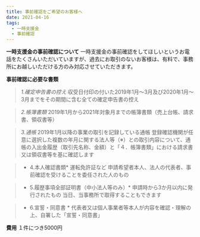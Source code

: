 ```yaml
---
title: 事前確認をご希望のお客様へ
date: 2021-04-16
tags:
  - 一時支援金
  - 事前確認
---
```

**一時支援金の事前確認について**
一時支援金の事前確認をしてほしいというお電話をたくさんいただいていますが、過去にお取引のないお客様は、有料で、事務所にお越しいただける方のみ対応させていただきます。

**事前確認に必要な書類**
> *1.確定申告書の控え*
> 収受日付印の付いた2019年1月～3月及び2020年1月～3月までをその期間に含む全ての確定申告書の控え

> *2.帳簿書類*
> 2019年1月から2021年対象月までの帳簿書類（売上台帳、請求書、領収書等）

> *3.通帳*
> 2019年1月以降の事業の取引を記録している通帳
> 登録確認機関が任意に選択した複数の年月に関する法人等（※）との取引内容について、通帳の入出金履歴（取引先名称、金額）と「４．帳簿書類」における請求書又は領収書等を基に確認します

>* 4.本人確認書類*
> 運転免許証など 
> 申請希望者本人、法人の代表者、事前確認を受けることを委任された人のもの

>* 5.履歴事項全部証明書（中小法人等のみ）*
> 申請時から3か月以内に発行されたもの
> 当日、当事務所で取得することもできます
 
>* 6.宣誓・同意書 *
> 代表者又は個人事業者等本人が内容を確認・理解の上、自署した「宣誓・同意書」

**費用**
１件につき5000円
